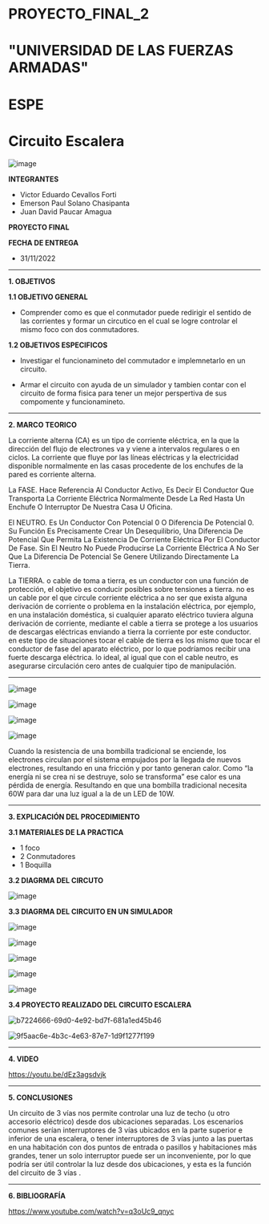 # PROYECTO_FINAL_2
# "UNIVERSIDAD DE LAS FUERZAS ARMADAS"
# ESPE
# Circuito Escalera

![image](https://user-images.githubusercontent.com/116772918/200762591-a164d8db-c02e-4269-8bb4-0bc4c810d79f.png)

**INTEGRANTES**
 
* Victor Eduardo Cevallos Forti
* Emerson Paul Solano Chasipanta
* Juan David Paucar Amagua


**PROYECTO FINAL**

**FECHA DE ENTREGA**
* 31/11/2022
--------------------------------------------------------------------------------------------------------------------------------------------------------------------------------------


**1. OBJETIVOS**


**1.1  OBJETIVO GENERAL**

* Comprender como es que el conmutador puede redirigir el sentido de las corrientes y formar un circutico en el cual se logre controlar el mismo foco con dos conmutadores.

**1.2  OBJETIVOS ESPECIFICOS**

* Investigar el funcionamineto del commutador  e implemnetarlo en un circuito.

* Armar el circuito con ayuda de un simulador y tambien contar con el circuito de forma fisica  para tener un mejor perspertiva  de sus compomente y funcionamineto.



 

--------------------------------------------------------------------------------------------------------------------------------------------------------------------------------------
**2. MARCO TEORICO**

La corriente alterna (CA) es un tipo de corriente eléctrica, en la que la dirección del flujo de electrones va y viene a intervalos regulares o en ciclos. La corriente que fluye por las líneas eléctricas y la electricidad disponible normalmente en las casas procedente de los enchufes de la pared es corriente alterna.

La FASE.
Hace Referencia Al Conductor Activo, Es Decir El Conductor Que Transporta La Corriente Eléctrica Normalmente Desde La Red Hasta Un Enchufe O Interruptor De Nuestra Casa U Oficina.

El NEUTRO.
Es Un Conductor Con Potencial 0 O Diferencia De Potencial 0. Su Función Es Precisamente Crear Un Desequilibrio, Una Diferencia De Potencial Que Permita La Existencia De Corriente Eléctrica Por El Conductor De Fase. Sin El Neutro No Puede Producirse La Corriente Eléctrica A No Ser Que La Diferencia De Potencial Se Genere Utilizando Directamente La Tierra.

La TIERRA.
o cable de toma a tierra, es un conductor con una función de protección, el objetivo es conducir posibles sobre tensiones a tierra. no es un cable por el que circule corriente eléctrica a no ser que exista alguna derivación de corriente o problema en la instalación eléctrica, por ejemplo, en una instalación doméstica, si cualquier aparato eléctrico tuviera alguna derivación de corriente, mediante el cable a tierra se protege a los usuarios de descargas eléctricas enviando a tierra la corriente por este conductor. en este tipo de situaciones tocar el cable de tierra es los mismo que tocar el conductor de fase del aparato eléctrico, por lo que podríamos recibir una fuerte descarga eléctrica. lo ideal, al igual que con el cable neutro, es asegurarse circulación cero antes de cualquier tipo de manipulación.

-------------------------------------------------------------------------------------------------------------------------------------------------------------------------------------

![image](https://user-images.githubusercontent.com/116772918/213282786-5c84a51e-a9c5-42fa-8913-923f97748612.png)


![image](https://user-images.githubusercontent.com/116772918/213295538-cfa1ec48-eacf-4bdf-ac6f-1a2c87fb0efa.png)


![image](https://user-images.githubusercontent.com/116772918/213327558-89e75d80-dde3-4975-acc2-54b79e63b162.png)


![image](https://user-images.githubusercontent.com/116772918/213333025-437f1361-02a7-4f9b-9dac-d5665b7dfaf7.png)

Cuando la resistencia de una bombilla tradicional se enciende, los electrones circulan por el sistema empujados por la llegada de nuevos electrones, resultando en una fricción y por tanto generan calor. Como “la energía ni se crea ni se destruye, solo se transforma” ese calor es una pérdida de energía. Resultando en que una bombilla tradicional necesita 60W para dar una luz igual a la de un LED de 10W.



--------------------------------------------------------------------------------------------------------------------------------------------------------------------------------------
**3. EXPLICACIÓN DEL PROCEDIMIENTO**




**3.1 MATERIALES DE LA PRACTICA**

* 1 foco
* 2 Conmutadores
* 1 Boquilla


**3.2 DIAGRMA DEL CIRCUTO**

![image](https://user-images.githubusercontent.com/116772918/213277249-7b570789-9311-41df-bfc3-5d529bc36e34.png)



**3.3 DIAGRMA DEL CIRCUITO EN UN SIMULADOR**

![image](https://user-images.githubusercontent.com/116772918/213194598-8e440739-f1c8-4702-8b67-fc276e4b4a63.png)

![image](https://user-images.githubusercontent.com/116772918/213195129-6f846dbb-7583-4793-801c-40be23178619.png)

![image](https://user-images.githubusercontent.com/116772918/213195629-25f58851-0fae-4956-845a-f3493ada7ce9.png)

![image](https://user-images.githubusercontent.com/116772918/213195922-2a8788b4-d2ec-45cf-81b2-bfb902f9d13a.png)

![image](https://user-images.githubusercontent.com/116772918/213196471-848b5f0c-024a-4a20-97c7-bc415cc1f661.png)



**3.4 PROYECTO REALIZADO DEL CIRCUITO ESCALERA** 



![b7224666-69d0-4e92-bd7f-681a1ed45b46](https://user-images.githubusercontent.com/116772918/213201390-0c6fceb7-225b-4e82-878a-89c5708521a6.jpg)



![9f5aac6e-4b3c-4e63-87e7-1d9f1277f199](https://user-images.githubusercontent.com/116772918/213202383-b752e232-aeb1-4747-b79d-089c78cbbf07.jpg)






--------------------------------------------------------------------------------------------------------------------------------------------------------------------------------------

**4. VIDEO**

https://youtu.be/dEz3agsdvjk

--------------------------------------------------------------------------------------------------------------------------------------------------------------------------------------

**5. CONCLUSIONES**

Un circuito de 3 vías nos permite controlar una luz de techo (u otro accesorio eléctrico) desde dos ubicaciones separadas. Los escenarios comunes serían interruptores de 3 vías ubicados en la parte superior e inferior de una escalera, o tener interruptores de 3 vías junto a las puertas en una habitación con dos puntos de entrada o pasillos y habitaciones más grandes, tener un solo interruptor puede ser un inconveniente, por lo que podría ser útil controlar la luz desde dos ubicaciones, y esta es la función del circuito de 3 vías .


----------------------------------------------------------------------------------------------------------------------------------------------------------------------------------------

**6. BIBLIOGRAFÍA**



https://www.youtube.com/watch?v=q3oUc9_qnyc
